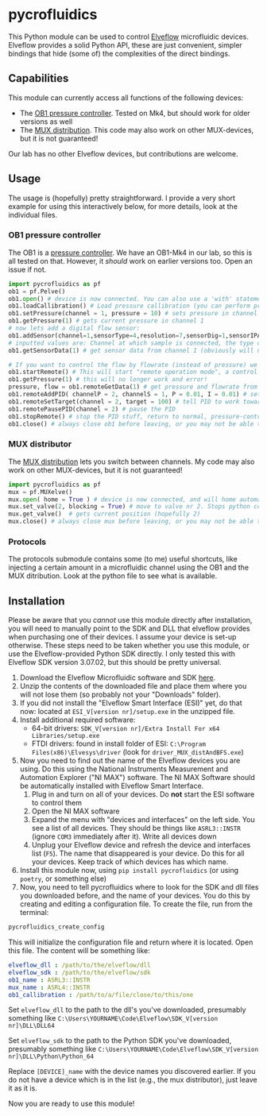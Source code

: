 # pycrofluidics

This Python module can be used to control [Elveflow](https://www.elveflow.com/) microfluidic devices. Elveflow provides a solid Python API, these are just convenient, simpler bindings that hide (some of) the complexities of the direct bindings.

## Capabilities

This module can currently access all functions of the following devices:

- The [OB1 pressure controller](https://www.elveflow.com/microfluidic-products/microfluidics-flow-control-systems/ob1-pressure-controller/). Tested on Mk4, but should work for older versions as well
- The [MUX distribution](https://www.elveflow.com/microfluidic-products/microfluidics-flow-control-systems/mux-distrib/). This code may also work on other MUX-devices, but it is not guaranteed!

Our lab has no other Elveflow devices, but contributions are welcome.

## Usage

The usage is (hopefully) pretty straightforward. I provide a very short example for using this interactively below, for more details, look at the individual files.

### OB1 pressure controller

The OB1 is a [pressure controller](https://www.elveflow.com/microfluidic-products/microfluidics-flow-control-systems/ob1-pressure-controller/). We have an OB1-Mk4 in our lab, so this is all tested on that. However, it *should* work on earlier versions too. Open an issue if not.

``` python
import pycrofluidics as pf
ob1 = pf.Pelve() 
ob1.open() # device is now connected. You can also use a 'with' statement ("with pf.Pelve() as ob1:")
ob1.loadCallibration() # Load pressure callibration (you can perform pressure callibration using ob1.performCallibration(), follow the regular procedure for callibrationg the pressure channels)
ob1.setPressure(channel = 1, pressure = 10) # sets pressure in channel 1 to 10 mbar
ob1.getPressure(1) # gets current pressure in channel 1
# now lets add a digital flow sensor:
ob1.addSensor(channel=1,sensorType=4,resolution=7,sensorDig=1,sensorIPACalib=0)
# inputted values are: Channel at which sample is connected, the type of sensor (print options with pf.printSensorTypes()), the resolution of sensor (see pf.printSensorResolutions(), whether you are using a digital sensor, whether the sensor should use the IPA callibration.
ob1.getSensorData(1) # get sensor data from channel 1 (obviously will not work if no sensor was added)

# If you want to control the flow by flowrate (instead of pressure) we need a PID feedback control:
ob1.startRemote() # This will start "remote operation mode", a control loop in the background which automatically reads all sensors and regulators. No direct call to the OB1 can be made until the stopRemote function is called. Until then only function accessing this loop (remoteGetData, remoteSetTarget) are allowed.
ob1.getPressure(1) # this will no longer work and error!
pressure, flow = ob1.remoteGetData(1) # get pressure and flowrate from channel 1
ob1.remoteAddPID( channelP = 2, channelS = 1, P = 0.01, I = 0.01) # setup a PID feedback loop with P and I set, using pressure channel 2 and the flow rate sensor on channel 1. The PID will immediately activate after running
ob1.remoteSetTarget(channel = 2, target = 100) # tell PID to work towards a 100µl/min flow in channel 2
ob1.remotePausePID(channel = 2) # pause the PID
ob1.stopRemote() # stop the PID stuff, return to normal, pressure-controlled status.
ob1.close() # always close ob1 before leaving, or you may not be able to reconnect without restarting/unplugging device. Use 'with' statement if possible.
```

### MUX distributor

The [MUX distribution](https://www.elveflow.com/microfluidic-products/microfluidics-flow-control-systems/mux-distrib/) lets you switch between channels. My code may also work on other MUX-devices, but it is not guaranteed!

``` python
import pycrofluidics as pf
mux = pf.MUXelve() 
mux.open( home = True ) # device is now connected, and will home automatically. You can also use a 'with' statement (with pf.MUXelve() as mux: etc)
mux.set_valve(2, blocking = True) # move to valve nr 2. Stops python code until it has arrived there
mux.get_valve()  # gets current position (hopefully 2)
mux.close() # always close mux before leaving, or you may not be able to reconnect without restarting/unplugging device. Use  'with' statement if possible.
```

### Protocols

The protocols submodule contains some (to me) useful shortcuts, like injecting a certain amount in a microfluidic channel using the OB1 and the MUX ditribution. Look at the python file to see what is available.

## Installation

Please be aware that you *cannot* use this module directly after installation, you will need to manually point to the SDK and DLL that elveflow provides when purchasing one of their devices. I assume your device is set-up otherwise. These steps need to be taken whether you use this module, or use the Elveflow-provided Python SDK directly. I only tested this with Elveflow SDK version 3.07.02, but this should be pretty universal. 

1. Download the Elveflow Microfluidic software and SDK [here](https://www.elveflow.com/microfluidic-products/microfluidics-software/elveflow-software-sdk/).
2. Unzip the contents of the downloaded file and place them where you will not lose them (so probably not your "Downloads" folder).
3. If you did not install the "Elveflow Smart Interface (ESI)" yet, do that now: located at ``ESI_V[version nr]/setup.exe`` in the unzipped file.
4. Install additional required software:
   - 64-bit drivers: ``SDK_V[version nr]/Extra Install For x64 Libraries/setup.exe``
   - FTDI drivers: found in install folder of ESI: ``C:\Program Files(x86)\Elvesys\driver`` (look for ``driver_MUX_distAndBFS.exe``)
5. Now you need to find out the name of the Elveflow devices you are using. Do this using the National Instruments Measurement and Automation Explorer ("NI MAX") software. The NI MAX Software should be automatically installed with Elveflow Smart Interface.
   1. Plug in and turn on all of your devices. Do **not** start the ESI software to control them
   2. Open the NI MAX software
   3. Expand the menu with "devices and interfaces" on the left side. You see a list of all devices. They should be things like ``ASRL3::INSTR`` (ignore ``COM3`` immediately after it). Write all devices down
   4. Unplug your Elveflow device and refresh the device and interfaces list (``F5``). The name that disappeared is your device. Do this for all your devices. Keep track of which devices has which name.
6. Install this module now, using ``pip install pycrofluidics`` (or using ``poetry``, or something else)
7. Now, you need to tell pycrofluidics where to look for the SDK and dll files you downloaded before, and the name of your devices. You do this by creating and editing a configuration file. To create the file, run from the terminal:

``` bash
pycrofluidics_create_config
```

This will initialize the configuration file and return where it is located. Open this file. The content will be something like:

``` yaml
elveflow_dll : /path/to/the/elveflow/dll
elveflow_sdk : /path/to/the/elveflow/sdk
ob1_name : ASRL3::INSTR
mux_name : ASRL4::INSTR
ob1_callibration : /path/to/a/file/close/to/this/one
```

Set ``elveflow_dll`` to the path to the dll's you've downloaded, presumably something like ``C:\Users\YOURNAME\Code\Elveflow\SDK_V[version nr]\DLL\DLL64``

Set ``elveflow_sdk`` to the path to the Python SDK you've downloaded, presumably something like ``C:\Users\YOURNAME\Code\Elveflow\SDK_V[version nr]\DLL\Python\Python_64``

Replace ``[DEVICE]_name`` with the device names you discovered earlier. If you do not have a device which is in the list (e.g., the mux distributor), just leave it as it is.

Now you are ready to use this module!
